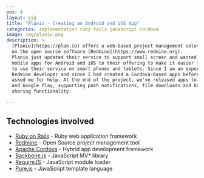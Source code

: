 ```yaml
---
pos: 4
layout: gig
title: "Planio - Creating an Android and iOS App"
categories: implementation ruby rails javascript cordova
image: img/planio.png
description: >
  [Planio](https://plan.io) offers a web-based project management solution based
  on the open source software [Redmine](https://www.redmine.org).
  Planio just updated their service to support small screen and wanted to add
  mobile apps for Android and iOS to their offering to make it easier for users
  to use their service on smart phones and tablets. Since I am an experienced
  Redmine developer and since I had created a Cordova-based apps before, they
  asked me for help. At the end of the project, we've released apps to iTunes
  and Google Play, supporting push notifications, file downloads and basic
  sharing functionality.

---
```


Technologies involved
---------------------

* [Ruby on Rails](https://www.rubyonrails.org) - Ruby web application framework
* [Redmine](https://www.redmine.org/) - Open Source project management tool
* [Apache Cordova](https://cordova.apache.org/) - Hybrid app development
  framework
* [Backbone.js](http://backbonejs.org/) - JavaScript MV\* library
* [RequireJS](https://requirejs.org/) - JavaScript module loader
* [Pure.js](https://beebole.com/pure/) - JavaScript template language
